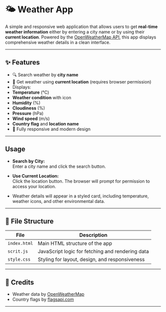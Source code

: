 # 🌤️ Weather App

A simple and responsive web application that allows users to get **real-time weather information** either by entering a city name or by using their **current location**. Powered by the [OpenWeatherMap API](https://openweathermap.org/api), this app displays comprehensive weather details in a clean interface.

---

## ✨ Features

- 🔍 Search weather by **city name**
- 📍 Get weather using **current location** (requires browser permission)
-  Displays:
  - **Temperature** (°C)
  - **Weather condition** with icon
  - **Humidity** (%)
  - **Cloudiness** (%)
  - **Pressure** (hPa)
  - **Wind speed** (m/s)
  - **Country flag** and **location name**
- 📱 Fully responsive and modern design

---


##  Usage

- **Search by City:**  
  Enter a city name and click the search button.

- **Use Current Location:**  
  Click the location button. The browser will prompt for permission to access your location.

- Weather details will appear in a styled card, including temperature, weather icons, and other environmental data.

---

## 📁 File Structure

| File         | Description                                      |
|--------------|--------------------------------------------------|
| `index.html` | Main HTML structure of the app                   |
| `scrit.js`   | JavaScript logic for fetching and rendering data |
| `style.css`  | Styling for layout, design, and responsiveness   |

---



## 🙏 Credits

- Weather data by [OpenWeatherMap](https://openweathermap.org/)
- Country flags by [flagsapi.com](https://flagsapi.com/)

---

